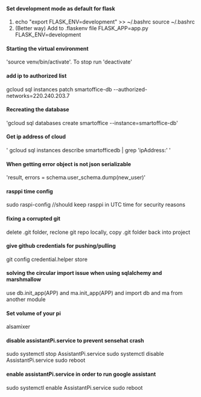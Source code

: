 
#### Set development mode as default for flask
1. echo "export FLASK_ENV=development" >> ~/.bashrc
   source ~/.bashrc
2. (Better way)
Add to .flaskenv file
FLASK_APP=app.py
FLASK_ENV=development

#### Starting the virtual environment
'source venv/bin/activate'. To stop run 'deactivate'

#### add ip to authorized list
gcloud sql instances patch smartoffice-db --authorized-networks=220.240.203.7

#### Recreating the database
'gcloud sql databases create smartoffice --instance=smartoffice-db'

#### Get ip address of cloud
' gcloud sql instances describe smartofficedb | grep 'ipAddress:' '

#### When getting error object is not json serializable
'result, errors = schema.user_schema.dump(new_user)'

#### rasppi time config
sudo raspi-config  //should keep rasppi in UTC time for security reasons

#### fixing a corrupted git
delete .git folder, reclone git repo locally, copy .git folder back into project

#### give github credentials for pushing/pulling
git config credential.helper store

#### solving the circular import issue when using sqlalchemy and marshmallow
use db.init_app(APP) and ma.init_app(APP) and import db and ma from another module

#### Set volume of your pi
alsamixer

#### disable assistantPi.service to prevent sensehat crash
sudo systemctl stop AssistantPi.service
sudo systemctl disable AssistantPi.service
sudo reboot

#### enable assistantPi.service in order to run google assistant
<!-- sudo systemctl start AssistantPi.service -->
sudo systemctl enable AssistantPi.service
sudo reboot